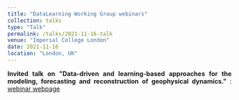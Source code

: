 ```yaml
---
title: "DataLearning Working Group webinars"
collection: talks
type: "Talk"
permalink: /talks/2021-11-16-talk
venue: "Imperial College London"
date: 2021-11-16
location: "London, UK"
---
```


<div style="text-align: justify"> 
<strong> Invited talk on "Data-driven and learning-based approaches for the modeling, forecasting and reconstruction of geophysical dynamics." 
</strong>: <a href="https://sites.google.com/view/rossella-arcucci/home/calendar-datalearning">webinar webpage</a> 
</div>

